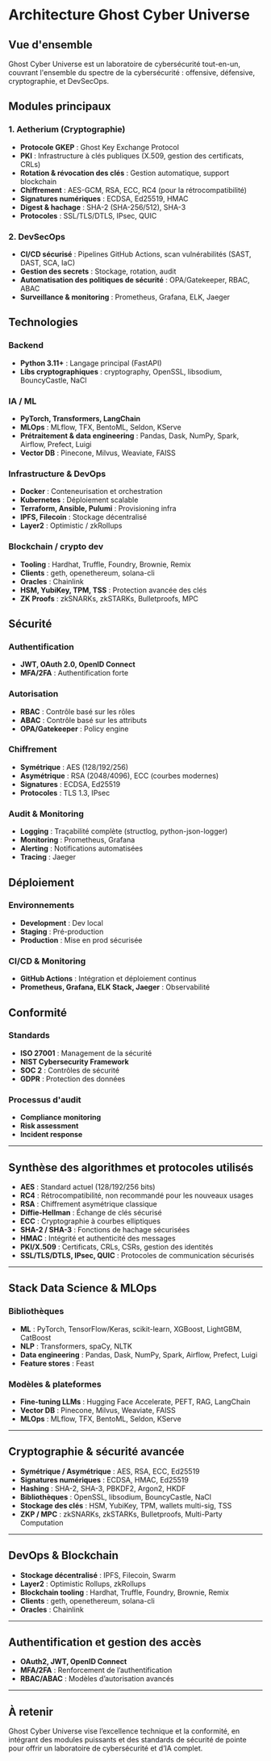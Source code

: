 # Architecture Ghost Cyber Universe

## Vue d'ensemble

Ghost Cyber Universe est un laboratoire de cybersécurité tout-en-un, couvrant l'ensemble du spectre de la cybersécurité : offensive, défensive, cryptographie, et DevSecOps.

## Modules principaux

### 1. Aetherium (Cryptographie)
- **Protocole GKEP** : Ghost Key Exchange Protocol
- **PKI** : Infrastructure à clés publiques (X.509, gestion des certificats, CRLs)
- **Rotation & révocation des clés** : Gestion automatique, support blockchain
- **Chiffrement** : AES-GCM, RSA, ECC, RC4 (pour la rétrocompatibilité)
- **Signatures numériques** : ECDSA, Ed25519, HMAC
- **Digest & hachage** : SHA-2 (SHA-256/512), SHA-3
- **Protocoles** : SSL/TLS/DTLS, IPsec, QUIC

### 2. DevSecOps
- **CI/CD sécurisé** : Pipelines GitHub Actions, scan vulnérabilités (SAST, DAST, SCA, IaC)
- **Gestion des secrets** : Stockage, rotation, audit
- **Automatisation des politiques de sécurité** : OPA/Gatekeeper, RBAC, ABAC
- **Surveillance & monitoring** : Prometheus, Grafana, ELK, Jaeger

## Technologies

### Backend
- **Python 3.11+** : Langage principal (FastAPI)
- **Libs cryptographiques** : cryptography, OpenSSL, libsodium, BouncyCastle, NaCl

### IA / ML
- **PyTorch, Transformers, LangChain**
- **MLOps** : MLflow, TFX, BentoML, Seldon, KServe
- **Prétraitement & data engineering** : Pandas, Dask, NumPy, Spark, Airflow, Prefect, Luigi
- **Vector DB** : Pinecone, Milvus, Weaviate, FAISS

### Infrastructure & DevOps
- **Docker** : Conteneurisation et orchestration
- **Kubernetes** : Déploiement scalable
- **Terraform, Ansible, Pulumi** : Provisioning infra
- **IPFS, Filecoin** : Stockage décentralisé
- **Layer2** : Optimistic / zkRollups

### Blockchain / crypto dev
- **Tooling** : Hardhat, Truffle, Foundry, Brownie, Remix
- **Clients** : geth, openethereum, solana-cli
- **Oracles** : Chainlink
- **HSM, YubiKey, TPM, TSS** : Protection avancée des clés
- **ZK Proofs** : zkSNARKs, zkSTARKs, Bulletproofs, MPC

## Sécurité

### Authentification
- **JWT, OAuth 2.0, OpenID Connect**
- **MFA/2FA** : Authentification forte

### Autorisation
- **RBAC** : Contrôle basé sur les rôles
- **ABAC** : Contrôle basé sur les attributs
- **OPA/Gatekeeper** : Policy engine

### Chiffrement
- **Symétrique** : AES (128/192/256)
- **Asymétrique** : RSA (2048/4096), ECC (courbes modernes)
- **Signatures** : ECDSA, Ed25519
- **Protocoles** : TLS 1.3, IPsec

### Audit & Monitoring
- **Logging** : Traçabilité complète (structlog, python-json-logger)
- **Monitoring** : Prometheus, Grafana
- **Alerting** : Notifications automatisées
- **Tracing** : Jaeger

## Déploiement

### Environnements
- **Development** : Dev local
- **Staging** : Pré-production
- **Production** : Mise en prod sécurisée

### CI/CD & Monitoring
- **GitHub Actions** : Intégration et déploiement continus
- **Prometheus, Grafana, ELK Stack, Jaeger** : Observabilité

## Conformité

### Standards
- **ISO 27001** : Management de la sécurité
- **NIST Cybersecurity Framework**
- **SOC 2** : Contrôles de sécurité
- **GDPR** : Protection des données

### Processus d'audit
- **Compliance monitoring**
- **Risk assessment**
- **Incident response**

---

## Synthèse des algorithmes et protocoles utilisés

- **AES** : Standard actuel (128/192/256 bits)
- **RC4** : Rétrocompatibilité, non recommandé pour les nouveaux usages
- **RSA** : Chiffrement asymétrique classique
- **Diffie-Hellman** : Échange de clés sécurisé
- **ECC** : Cryptographie à courbes elliptiques
- **SHA-2 / SHA-3** : Fonctions de hachage sécurisées
- **HMAC** : Intégrité et authenticité des messages
- **PKI/X.509** : Certificats, CRLs, CSRs, gestion des identités
- **SSL/TLS/DTLS, IPsec, QUIC** : Protocoles de communication sécurisés

---

## Stack Data Science & MLOps

### Bibliothèques
- **ML** : PyTorch, TensorFlow/Keras, scikit-learn, XGBoost, LightGBM, CatBoost
- **NLP** : Transformers, spaCy, NLTK
- **Data engineering** : Pandas, Dask, NumPy, Spark, Airflow, Prefect, Luigi
- **Feature stores** : Feast

### Modèles & plateformes
- **Fine-tuning LLMs** : Hugging Face Accelerate, PEFT, RAG, LangChain
- **Vector DB** : Pinecone, Milvus, Weaviate, FAISS
- **MLOps** : MLflow, TFX, BentoML, Seldon, KServe

---

## Cryptographie & sécurité avancée

- **Symétrique / Asymétrique** : AES, RSA, ECC, Ed25519
- **Signatures numériques** : ECDSA, HMAC, Ed25519
- **Hashing** : SHA-2, SHA-3, PBKDF2, Argon2, HKDF
- **Bibliothèques** : OpenSSL, libsodium, BouncyCastle, NaCl
- **Stockage des clés** : HSM, YubiKey, TPM, wallets multi-sig, TSS
- **ZKP / MPC** : zkSNARKs, zkSTARKs, Bulletproofs, Multi-Party Computation

---

## DevOps & Blockchain

- **Stockage décentralisé** : IPFS, Filecoin, Swarm
- **Layer2** : Optimistic Rollups, zkRollups
- **Blockchain tooling** : Hardhat, Truffle, Foundry, Brownie, Remix
- **Clients** : geth, openethereum, solana-cli
- **Oracles** : Chainlink

---

## Authentification et gestion des accès

- **OAuth2, JWT, OpenID Connect**
- **MFA/2FA** : Renforcement de l’authentification
- **RBAC/ABAC** : Modèles d’autorisation avancés

---

## À retenir

Ghost Cyber Universe vise l’excellence technique et la conformité, en intégrant des modules puissants et des standards de sécurité de pointe pour offrir un laboratoire de cybersécurité et d’IA complet.